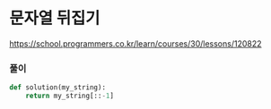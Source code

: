# 문자열 뒤집기
https://school.programmers.co.kr/learn/courses/30/lessons/120822

### 풀이
```py
def solution(my_string):
    return my_string[::-1]
```